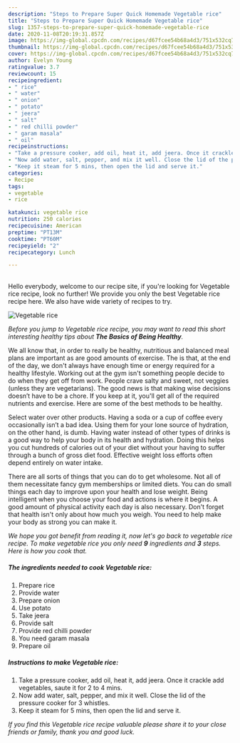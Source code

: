 ```yaml
---
description: "Steps to Prepare Super Quick Homemade Vegetable rice"
title: "Steps to Prepare Super Quick Homemade Vegetable rice"
slug: 1357-steps-to-prepare-super-quick-homemade-vegetable-rice
date: 2020-11-08T20:19:31.857Z
image: https://img-global.cpcdn.com/recipes/d67fcee54b68a4d3/751x532cq70/vegetable-rice-recipe-main-photo.jpg
thumbnail: https://img-global.cpcdn.com/recipes/d67fcee54b68a4d3/751x532cq70/vegetable-rice-recipe-main-photo.jpg
cover: https://img-global.cpcdn.com/recipes/d67fcee54b68a4d3/751x532cq70/vegetable-rice-recipe-main-photo.jpg
author: Evelyn Young
ratingvalue: 3.7
reviewcount: 15
recipeingredient:
- " rice"
- " water"
- " onion"
- " potato"
- " jeera"
- " salt"
- " red chilli powder"
- " garam masala"
- " oil"
recipeinstructions:
- "Take a pressure cooker, add oil, heat it, add jeera. Once it crackle add vegetables, saute it for 2 to 4 mins."
- "Now add water, salt, pepper, and mix it well. Close the lid of the pressure cooker for 3 whistles."
- "Keep it steam for 5 mins, then open the lid and serve it."
categories:
- Recipe
tags:
- vegetable
- rice

katakunci: vegetable rice 
nutrition: 250 calories
recipecuisine: American
preptime: "PT13M"
cooktime: "PT60M"
recipeyield: "2"
recipecategory: Lunch

---
```

<br>
Hello everybody, welcome to our recipe site, if you're looking for Vegetable rice recipe, look no further! We provide you only the best Vegetable rice recipe here. We also have wide variety of recipes to try.
<br>


![Vegetable rice](https://img-global.cpcdn.com/recipes/d67fcee54b68a4d3/751x532cq70/vegetable-rice-recipe-main-photo.jpg)

<i>Before you jump to Vegetable rice recipe, you may want to read this short interesting healthy tips about <strong>The Basics of Being Healthy</strong>.</i>

We all know that, in order to really be healthy, nutritious and balanced meal plans are important as are good amounts of exercise. The  is that, at the end of the day, we don't always have enough time or energy required for a healthy lifestyle. Working out at the gym isn't something people decide to do when they get off from work. People crave salty and sweet, not veggies (unless they are vegetarians). The good news is that making wise decisions doesn’t have to be a chore. If you keep at it, you'll get all of the required nutrients and exercise. Here are some of the best methods to be healthy.

Select water over other products. Having a soda or a cup of coffee every occasionally isn’t a bad idea. Using them for your lone source of hydration, on the other hand, is dumb. Having water instead of other types of drinks is a good way to help your body in its health and hydration. Doing this helps you cut hundreds of calories out of your diet without your having to suffer through a bunch of gross diet food. Effective weight loss efforts often depend entirely on water intake.

There are all sorts of things that you can do to get wholesome. Not all of them necessitate fancy gym memberships or limited diets. You can do small things each day to improve upon your health and lose weight. Being intelligent when you choose your food and actions is where it begins. A good amount of physical activity each day is also necessary. Don't forget that health isn't only about how much you weigh. You need to help make your body as strong you can make it. 


<i>We hope you got benefit from reading it, now let's go back to vegetable rice recipe. To make vegetable rice you only need <strong>9</strong> ingredients and <strong>3</strong> steps. Here is how you cook that.
</i>

##### The ingredients needed to cook Vegetable rice:

1. Prepare  rice
1. Provide  water
1. Prepare  onion
1. Use  potato
1. Take  jeera
1. Provide  salt
1. Provide  red chilli powder
1. You need  garam masala
1. Prepare  oil


##### Instructions to make Vegetable rice:

1. Take a pressure cooker, add oil, heat it, add jeera. Once it crackle add vegetables, saute it for 2 to 4 mins.
1. Now add water, salt, pepper, and mix it well. Close the lid of the pressure cooker for 3 whistles.
1. Keep it steam for 5 mins, then open the lid and serve it.


<i>If you find this Vegetable rice recipe valuable please share it to your close friends or family, thank you and good luck.</i>
